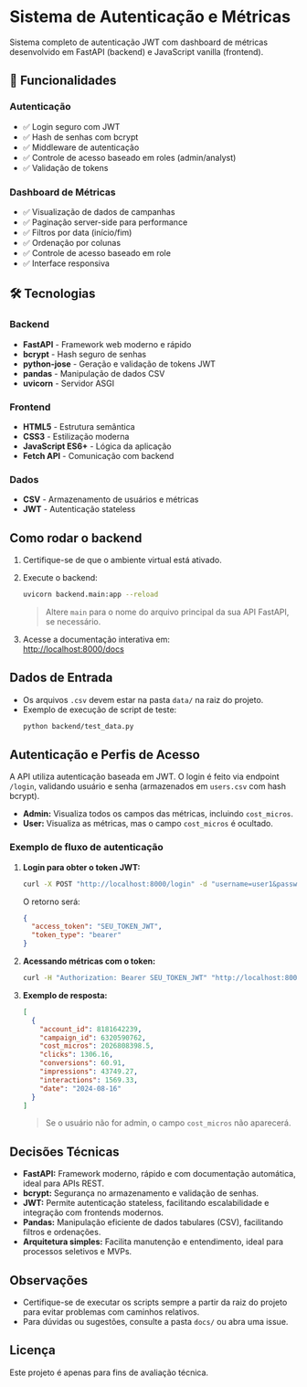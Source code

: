 # Sistema de Autenticação e Métricas

Sistema completo de autenticação JWT com dashboard de métricas desenvolvido em FastAPI (backend) e JavaScript vanilla (frontend).

## 🚀 Funcionalidades

### Autenticação
- ✅ Login seguro com JWT
- ✅ Hash de senhas com bcrypt
- ✅ Middleware de autenticação
- ✅ Controle de acesso baseado em roles (admin/analyst)
- ✅ Validação de tokens

### Dashboard de Métricas
- ✅ Visualização de dados de campanhas
- ✅ Paginação server-side para performance
- ✅ Filtros por data (início/fim)
- ✅ Ordenação por colunas
- ✅ Controle de acesso baseado em role
- ✅ Interface responsiva

## 🛠️ Tecnologias

### Backend
- **FastAPI** - Framework web moderno e rápido
- **bcrypt** - Hash seguro de senhas
- **python-jose** - Geração e validação de tokens JWT
- **pandas** - Manipulação de dados CSV
- **uvicorn** - Servidor ASGI

### Frontend
- **HTML5** - Estrutura semântica
- **CSS3** - Estilização moderna
- **JavaScript ES6+** - Lógica da aplicação
- **Fetch API** - Comunicação com backend

### Dados
- **CSV** - Armazenamento de usuários e métricas
- **JWT** - Autenticação stateless

## Como rodar o backend
1. Certifique-se de que o ambiente virtual está ativado.
2. Execute o backend:
   ```bash
   uvicorn backend.main:app --reload
   ```
   > Altere `main` para o nome do arquivo principal da sua API FastAPI, se necessário.

3. Acesse a documentação interativa em:  
   [http://localhost:8000/docs](http://localhost:8000/docs)

## Dados de Entrada

- Os arquivos `.csv` devem estar na pasta `data/` na raiz do projeto.
- Exemplo de execução de script de teste:
   ```bash
   python backend/test_data.py
   ```

## Autenticação e Perfis de Acesso

A API utiliza autenticação baseada em JWT. O login é feito via endpoint `/login`, validando usuário e senha (armazenados em `users.csv` com hash bcrypt).

- **Admin:** Visualiza todos os campos das métricas, incluindo `cost_micros`.
- **User:** Visualiza as métricas, mas o campo `cost_micros` é ocultado.

### Exemplo de fluxo de autenticação

1. **Login para obter o token JWT:**
   ```bash
   curl -X POST "http://localhost:8000/login" -d "username=user1&password=SENHA_DO_USER1"
   ```
   O retorno será:
   ```json
   {
     "access_token": "SEU_TOKEN_JWT",
     "token_type": "bearer"
   }
   ```

2. **Acessando métricas com o token:**
   ```bash
   curl -H "Authorization: Bearer SEU_TOKEN_JWT" "http://localhost:8000/metrics?start_date=2024-08-01&end_date=2024-08-31&order_by=impressions"
   ```

3. **Exemplo de resposta:**
   ```json
   [
     {
       "account_id": 8181642239,
       "campaign_id": 6320590762,
       "cost_micros": 2026808398.5,
       "clicks": 1306.16,
       "conversions": 60.91,
       "impressions": 43749.27,
       "interactions": 1569.33,
       "date": "2024-08-16"
     }
   ]
   ```

   > Se o usuário não for admin, o campo `cost_micros` não aparecerá.

## Decisões Técnicas

- **FastAPI:** Framework moderno, rápido e com documentação automática, ideal para APIs REST.
- **bcrypt:** Segurança no armazenamento e validação de senhas.
- **JWT:** Permite autenticação stateless, facilitando escalabilidade e integração com frontends modernos.
- **Pandas:** Manipulação eficiente de dados tabulares (CSV), facilitando filtros e ordenações.
- **Arquitetura simples:** Facilita manutenção e entendimento, ideal para processos seletivos e MVPs.

## Observações

- Certifique-se de executar os scripts sempre a partir da raiz do projeto para evitar problemas com caminhos relativos.
- Para dúvidas ou sugestões, consulte a pasta `docs/` ou abra uma issue.

## Licença

Este projeto é apenas para fins de avaliação técnica.
